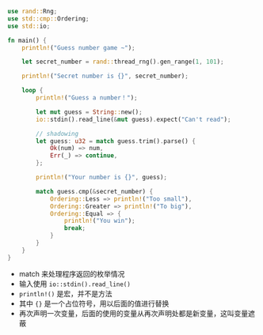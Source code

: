 ```rust
use rand::Rng;
use std::cmp::Ordering;
use std::io;

fn main() {
    println!("Guess number game ~");

    let secret_number = rand::thread_rng().gen_range(1, 101);

    println!("Secret number is {}", secret_number);

    loop {
        println!("Guess a number！");

        let mut guess = String::new();
        io::stdin().read_line(&mut guess).expect("Can't read");

        // shadowing
        let guess: u32 = match guess.trim().parse() {
            Ok(num) => num,
            Err(_) => continue,
        };

        println!("Your number is {}", guess);

        match guess.cmp(&secret_number) {
            Ordering::Less => println!("Too small"),
            Ordering::Greater => println!("To big"),
            Ordering::Equal => {
                println!("You win");
                break;
            }
        }
    }
}
```

- match 来处理程序返回的枚举情况
- 输入使用 `io::stdin().read_line()`
- `println!()` 是宏，并不是方法
- 其中 `{}` 是一个占位符号，用以后面的值进行替换
- 再次声明一次变量，后面的使用的变量从再次声明处都是新变量，这叫变量遮蔽